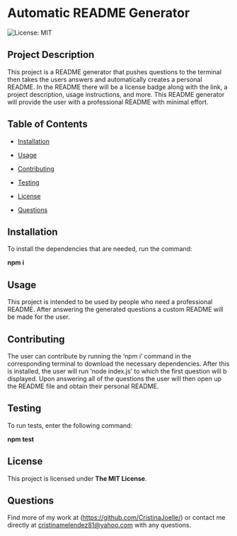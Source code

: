 # Automatic README Generator


  ![License: MIT](https://img.shields.io/badge/License-MIT-yellow.svg)


## Project Description
This project is a README generator that pushes questions to the terminal then takes the users answers and automatically creates a personal README. In the README there will be a license badge along with the link, a project description, usage instructions, and more. This README generator will provide the user with a professional README with minimal effort.

## Table of Contents
* [Installation](#installation)
* [Usage](#usage)
* [Contributing](#contributing)
* [Testing](#testing)

* [License](https://opensource.org/licenses/MIT)

* [Questions](#questions)

## Installation
To install the dependencies that are needed, run the command:

**npm i**

## Usage
This project is intended to be used by people who need a professional README. After answering the generated questions a custom README will be made for the user.

## Contributing
The user can contribute by running the ‘npm i’ command in the corresponding terminal to download the necessary dependencies. After this is installed, the user will run ‘node index.js’ to which the first question will b displayed. Upon answering all of the questions the user will then open up the README file and obtain their personal README. 

## Testing
To run tests, enter the following command:

**npm test**

## License

This project is licensed under **The MIT License**.
 ## Questions
 Find more of my work at (https://github.com/CristinaJoelle/) or contact me directly at cristinamelendez81@yahoo.com with any questions.
